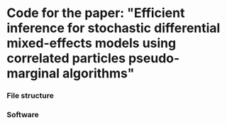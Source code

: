 # Code for the paper: "Efficient inference for stochastic differential mixed-effects models using correlated particles pseudo-marginal algorithms"

### File structure


### Software 



